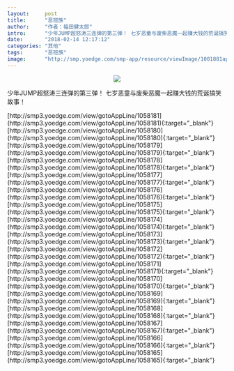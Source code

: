 ```yaml
---
layout:     post
title:      "恶班族"
author:     "作者：福田健太郎"
intro:      "少年JUMP超怒涛三连弹的第三弹！ 七岁恶童与废柴恶魔一起赚大钱的荒诞搞笑故事！"
date:       "2018-02-14 12:17:12"
categories: "其他"
tags:       "恶班族"
image:      "http://smp.yoedge.com/smp-app/resource/viewImage/1001881appline.png"
---
```

<div style="text-align: center">
<p><img src="http://smp.yoedge.com/smp-app/resource/viewImage/1001881appline.png"/></p>
</div>
<p class="post-meta">
<span>少年JUMP超怒涛三连弹的第三弹！ 七岁恶童与废柴恶魔一起赚大钱的荒诞搞笑故事！</span>
</p>
[http://smp3.yoedge.com/view/gotoAppLine/1058181](http://smp3.yoedge.com/view/gotoAppLine/1058181){:target="_blank"}
[http://smp3.yoedge.com/view/gotoAppLine/1058180](http://smp3.yoedge.com/view/gotoAppLine/1058180){:target="_blank"}
[http://smp3.yoedge.com/view/gotoAppLine/1058179](http://smp3.yoedge.com/view/gotoAppLine/1058179){:target="_blank"}
[http://smp3.yoedge.com/view/gotoAppLine/1058178](http://smp3.yoedge.com/view/gotoAppLine/1058178){:target="_blank"}
[http://smp3.yoedge.com/view/gotoAppLine/1058177](http://smp3.yoedge.com/view/gotoAppLine/1058177){:target="_blank"}
[http://smp3.yoedge.com/view/gotoAppLine/1058176](http://smp3.yoedge.com/view/gotoAppLine/1058176){:target="_blank"}
[http://smp3.yoedge.com/view/gotoAppLine/1058175](http://smp3.yoedge.com/view/gotoAppLine/1058175){:target="_blank"}
[http://smp3.yoedge.com/view/gotoAppLine/1058174](http://smp3.yoedge.com/view/gotoAppLine/1058174){:target="_blank"}
[http://smp3.yoedge.com/view/gotoAppLine/1058173](http://smp3.yoedge.com/view/gotoAppLine/1058173){:target="_blank"}
[http://smp3.yoedge.com/view/gotoAppLine/1058172](http://smp3.yoedge.com/view/gotoAppLine/1058172){:target="_blank"}
[http://smp3.yoedge.com/view/gotoAppLine/1058171](http://smp3.yoedge.com/view/gotoAppLine/1058171){:target="_blank"}
[http://smp3.yoedge.com/view/gotoAppLine/1058170](http://smp3.yoedge.com/view/gotoAppLine/1058170){:target="_blank"}
[http://smp3.yoedge.com/view/gotoAppLine/1058169](http://smp3.yoedge.com/view/gotoAppLine/1058169){:target="_blank"}
[http://smp3.yoedge.com/view/gotoAppLine/1058168](http://smp3.yoedge.com/view/gotoAppLine/1058168){:target="_blank"}
[http://smp3.yoedge.com/view/gotoAppLine/1058167](http://smp3.yoedge.com/view/gotoAppLine/1058167){:target="_blank"}
[http://smp3.yoedge.com/view/gotoAppLine/1058166](http://smp3.yoedge.com/view/gotoAppLine/1058166){:target="_blank"}
[http://smp3.yoedge.com/view/gotoAppLine/1058165](http://smp3.yoedge.com/view/gotoAppLine/1058165){:target="_blank"}


